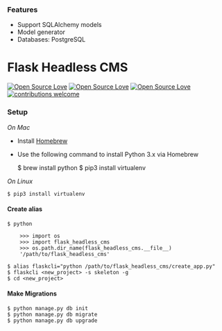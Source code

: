### Features

- Support SQLAlchemy models
- Model generator
- Databases: PostgreSQL

# Flask Headless CMS

[![Open Source Love](https://img.shields.io/badge/language-python-green.svg)](https://github.com/sartim/flask-headless-cms)
[![Open Source Love](https://badges.frapsoft.com/os/v2/open-source.svg?v=103)](https://github.com/sartim/flask-headless-cms)
[![Open Source Love](https://badges.frapsoft.com/os/mit/mit.svg?v=102)](https://github.com/sartim/flask-headless-cms/blob/master/LICENSE)
[![contributions welcome](https://img.shields.io/badge/contributions-welcome-brightgreen.svg?style=flat)](https://github.com/sartim/flask-headless-cms/issues)

### Setup
_On Mac_

* Install [Homebrew](https://docs.brew.sh/Installation)
* Use the following command to install Python 3.x via Homebrew

    
    $ brew install python
    $ pip3 install virtualenv

_On Linux_
   
    $ pip3 install virtualenv

#### Create alias

    $ python
    
        >>> import os
        >>> import flask_headless_cms
        >>> os.path.dir_name(flask_headless_cms.__file__)
        '/path/to/flask_headless_cms'
        
    $ alias flaskcli="python /path/to/flask_headless_cms/create_app.py"
    $ flaskcli <new_project> -s skeleton -g
    $ cd <new_project>

#### Make Migrations
    
    $ python manage.py db init
    $ python manage.py db migrate
    $ python manage.py db upgrade
 